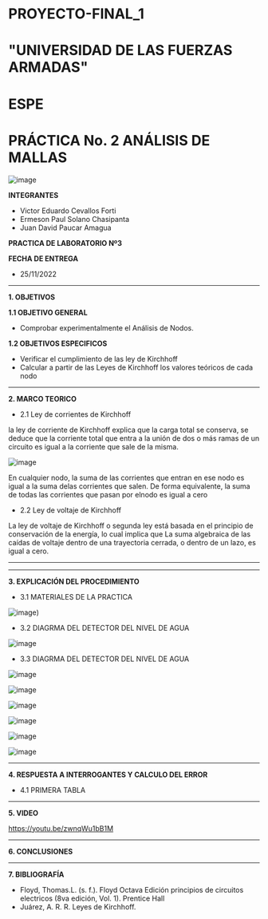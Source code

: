 # PROYECTO-FINAL_1
# "UNIVERSIDAD DE LAS FUERZAS ARMADAS"
# ESPE
# PRÁCTICA No. 2 ANÁLISIS DE MALLAS

![image](https://user-images.githubusercontent.com/116772918/200762591-a164d8db-c02e-4269-8bb4-0bc4c810d79f.png)

**INTEGRANTES**
 
* Victor Eduardo Cevallos Forti
* Ermeson Paul Solano Chasipanta
* Juan David Paucar Amagua


**PRACTICA DE LABORATORIO Nº3**

**FECHA DE ENTREGA**
* 25/11/2022
--------------------------------------------------------------------------------------------------------------------------------------------------------------------------------------


**1. OBJETIVOS**


**1.1  OBJETIVO GENERAL**

* Comprobar experimentalmente el Análisis de Nodos.

**1.2  OBJETIVOS ESPECIFICOS**

* Verificar el cumplimiento de las ley de Kirchhoff
* Calcular a partir de las Leyes de Kirchhoff los valores teóricos de  cada nodo
 

--------------------------------------------------------------------------------------------------------------------------------------------------------------------------------------
**2. MARCO TEORICO**


* 2.1 Ley de corrientes de Kirchhoff

la ley de corriente de Kirchhoff explica que la carga total se conserva, se deduce que la corriente total que entra a la unión de dos o más ramas de un circuito es igual a la corriente que sale de la misma.

![image](https://user-images.githubusercontent.com/116772918/200897862-25d18d7c-8a4c-4fd5-93d9-02a36dd58912.png)


En cualquier nodo, la suma de las corrientes que entran en ese nodo es igual a la suma delas corrientes que salen. De forma equivalente, la suma de todas las corrientes que pasan por elnodo es igual a cero

* 2.2 Ley de voltaje de Kirchhoff

La ley de voltaje de Kirchhoff o segunda ley está basada en el principio de conservación de la energía, lo cual implica que La suma algebraica de las caídas de voltaje dentro de una trayectoria cerrada, o dentro de un lazo, es igual a cero.

-------------------------------------------------------------------------------------------------------------------------------------------------------------------------------------





--------------------------------------------------------------------------------------------------------------------------------------------------------------------------------------
**3. EXPLICACIÓN DEL PROCEDIMIENTO**

* 3.1 MATERIALES DE LA PRACTICA

![image](https://user-images.githubusercontent.com/116772918/203876212-03dfefaa-73b5-45dd-a6b6-357162651c8d.png))



* 3.2 DIAGRMA DEL DETECTOR DEL NIVEL DE AGUA

![image](https://user-images.githubusercontent.com/116772918/204889743-65e26b59-d67d-4b8f-9e8a-317611e54566.png)


* 3.3 DIAGRMA DEL DETECTOR DEL NIVEL DE AGUA






![image](https://user-images.githubusercontent.com/116772918/203894129-510fd39a-4e93-4828-8116-0c06e5964faa.png)

![image](https://user-images.githubusercontent.com/116772918/203894188-ff9b229e-dbca-4558-b732-a2e4d0ebda7d.png)


![image](https://user-images.githubusercontent.com/116772918/203894080-94cd6ed6-e203-4b48-85d8-830586b53f2b.png)


![image](https://user-images.githubusercontent.com/116772918/203896038-e303b6ad-9608-40c0-843d-c269f4ac42a6.png)

![image](https://user-images.githubusercontent.com/116772918/203896062-4cc972f8-4f3d-4173-98ce-0aa498e47b93.png)

![image](https://user-images.githubusercontent.com/116772918/203896085-578c6e20-5796-4309-924f-1c7b511a97f6.png)


-----------------------------------------------------------------------------------------------------------------------------------------------
**4. RESPUESTA A INTERROGANTES Y CALCULO DEL ERROR**



* 4.1 PRIMERA TABLA  






--------------------------------------------------------------------------------------------------------------------------------------------------------------------------------------

**5. VIDEO**

https://youtu.be/zwnqWu1bB1M

--------------------------------------------------------------------------------------------------------------------------------------------------------------------------------------

**6. CONCLUSIONES**





----------------------------------------------------------------------------------------------------------------------------------------------------------------------------------------

**7. BIBLIOGRAFÍA**
* Floyd, Thomas.L. (s. f.). Floyd Octava Edición principios de circuitos electricos (8va edición, Vol. 1). Prentice Hall
* Juárez, A. R. R. Leyes de Kirchhoff.
